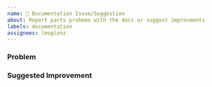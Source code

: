 ```yaml
---
name: 📖 Documentation Issue/Suggestion
about: Report parts probems with the docs or suggest improvments
labels: documentation
assignees: leoglonz
---
```


<!--To help us understand and resolve your issue, please fill out the form to the best of your ability.-->
<!--You can feel free to delete the sections that do not apply.-->

### Problem

<!--
If you are referencing an existing piece of documentation or example please provide a link.

* I found [...] to be unclear because [...]
* [...] made me think that [...] when really it should be [...]
* There is no example showing how to do [...]
-->

### Suggested Improvement

<!--
If you have an idea to improve the documentation please suggest it here

* This line should be be changed to say [...]
* Include a paragraph explaining [...]
* Add a figure showing [...]
-->